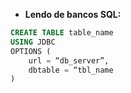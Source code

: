 * **Lendo de bancos SQL:**

```sql
CREATE TABLE table_name
USING JDBC
OPTIONS (
	url = “db_server”,
	dbtable = “tbl_name
)
```
